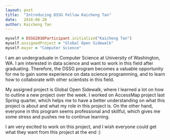 ```yaml
---
layout: post
title:  "Introducing DSSG Fellow Kaicheng Tan"
date:   2016-06-20
author: Kaicheng Tan
---
```


```ruby
myself = DSSG2016Participant.initialize("Kaicheng Tan")
myself.assignedProject = "Global Open Sidewalk"
myself.major = "Computer Science"
```

I am an undergraduate in Computer Science at University of Washington, 
WA. I am interested in data science and want to work in this field after
graduating. Therefore, the DSSG program becomes a valuable opportunity
for me to gain some experience on data science programming, and to learn
how to collaborate with other scientists in this field.

My assigned project is Global Open Sidewalk, where I learned a lot on how to
outline a new project over the week. I worked on AccessMap project last
Spring quarter, which helps me to have a better understanding on what
this project is about and what my role in this project is. On the other 
hand, everyone in this program seems professional and skillful, which gives
me some stress and pushes me to continue learning.

I am very excited to work on this project, and I wish everyone could get
what they want from this project at the end :)
